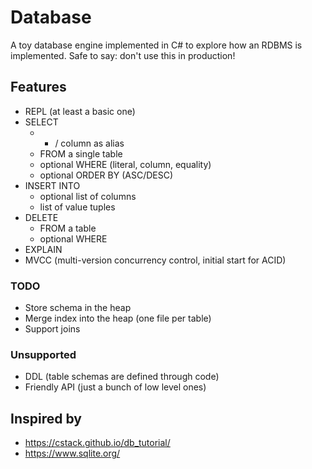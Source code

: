 # Database

A toy database engine implemented in C# to explore how an RDBMS is implemented.
Safe to say: don't use this in production! 

## Features

- REPL (at least a basic one)
- SELECT
  - * / column as alias
  - FROM a single table
  - optional WHERE (literal, column, equality)
  - optional ORDER BY (ASC/DESC)
- INSERT INTO
  - optional list of columns
  - list of value tuples
- DELETE
  - FROM a table
  - optional WHERE
- EXPLAIN
- MVCC (multi-version concurrency control, initial start for ACID)

### TODO

- Store schema in the heap
- Merge index into the heap (one file per table)
- Support joins

### Unsupported

- DDL (table schemas are defined through code)
- Friendly API (just a bunch of low level ones)

## Inspired by

- https://cstack.github.io/db_tutorial/
- https://www.sqlite.org/
